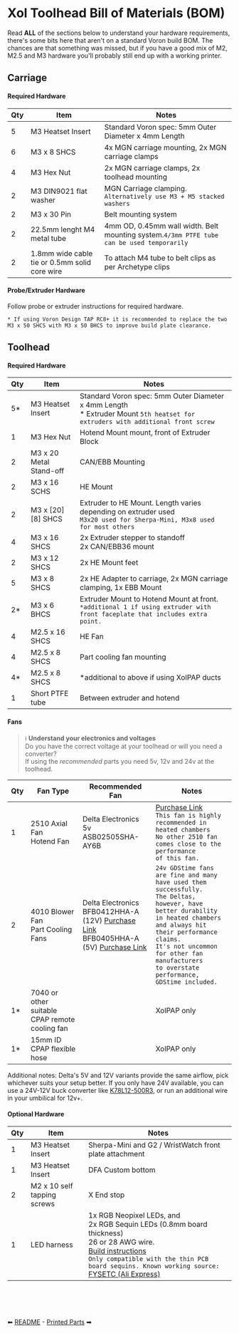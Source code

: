 # Xol Toolhead Bill of Materials (BOM)
Read **ALL** of the sections below to understand your hardware requirements, there's some bits here that aren't on a standard Voron build BOM.
The chances are that something was missed, but if you have a good mix of M2, M2.5 and M3 hardware you'll probably still end up with a working printer.

## Carriage

#### Required Hardware
| Qty | Item                                          | Notes                                                                                     |
| --- | --------------------------------------------- | ----------------------------------------------------------------------------------------- |
| 5   | M3 Heatset Insert                             | Standard Voron spec: 5mm Outer Diameter x 4mm Length                                      |
| 6   | M3 x 8 SHCS                                   | 4x MGN carriage mounting, 2x MGN carriage clamps                                          |
| 4   | M3 Hex Nut                                    | 2x MGN carriage clamps, 2x toolhead mounting                                              |
| 2   | M3 DIN9021 flat washer  | MGN Carriage clamping. `Alternatively use M3 + M5 stacked washers`                                                                  |
| 2   | M3 x 30 Pin                                   | Belt mounting system                                                                      |
| 2   | 22.5mm lenght M4 metal tube                   | 4mm OD, 0.45mm wall width. Belt mounting system.`4/3mm PTFE tube can be used temporarily` |
| 2   | 1.8mm wide cable tie or 0.5mm solid core wire | To attach M4 tube to belt clips as per Archetype clips                                    |

#### Probe/Extruder Hardware
Follow probe or extruder instructions for required hardware.

`* If using Voron Design TAP RC8+ it is recommended to replace the two M3 x 50 SHCS with M3 x 50 BHCS to improve build plate clearance.`

## Toolhead

#### Required Hardware
| Qty | Item                    | Notes                                                                                                                               |
| --- | ----------------------- | ----------------------------------------------------------------------------------------------------------------------------------- |
| 5*  | M3 Heatset Insert       | Standard Voron spec: 5mm Outer Diameter x 4mm Length <br/> * Extruder Mount `5th heatset for extruders with additional front screw` |
| 1   | M3 Hex Nut              | Hotend Mount mount, front of Extruder Block                                                                                         |
| 2   | M3 x 20 Metal Stand-off | CAN/EBB Mounting                                                                                                                    |
| 2   | M3 x 16 SCHS            | HE Mount                                                                                                                            |
| 2   | M3 x [20][8] SHCS       | Extruder to HE Mount. Length varies depending on extruder used <br/> `M3x20 used for Sherpa-Mini, M3x8 used for most others`        |
| 4   | M3 x 16 SHCS            | 2x Extruder stepper to standoff <br/>2x CAN/EBB36 mount                                                                              |
| 2   | M3 x 12 SHCS            | 2x HE Mount feet                                                                                                                     |
| 5   | M3 x 8 SHCS             | 2x HE Adapter to carriage, 2x MGN carriage clamping, 1x EBB Mount                                                                   |
| 2*  | M3 x 6 BHCS             | Extruder Mount to Hotend Mount at front. `*additional 1 if using extruder with front faceplate that includes extra point.`          |
| 4   | M2.5 x 16 SHCS          | HE Fan <br/>                                                                                                                        |
| 4   | M2.5 x 8 SHCS           | Part cooling fan mounting                                                                                                           |
| 4*  | M2.5 x 8 SHCS           | *additional to above if using XolPAP ducts                                                                                          |
| 1   | Short PTFE tube         | Between extruder and hotend                                                                                                         |

#### Fans
> :information_source: **Understand your electronics and voltages** <br/>
> Do you have the correct voltage at your toolhead or will you need a converter?<br/>
> If using the _recommended_ parts you need 5v, 12v and 24v at the toolhead.

| Qty | Fan Type                                       | Recommended Fan                                                                                                                                                                                                                                                                                       | Notes                                                                                                                                                                                                                                                                                      |
| --- | ---------------------------------------------- | ----------------------------------------------------------------------------------------------------------------------------------------------------------------------------------------------------------------------------------------------------------------------------------------------------- | ------------------------------------------------------------------------------------------------------------------------------------------------------------------------------------------------------------------------------------------------------------------------------------------ |
| 1   | 2510 Axial Fan <br/> Hotend Fan                | Delta Electronics 5v <br/> ASB02505SHA-AY6B                                                                                                                                                                                                                                                           | <a href="https://www.digikey.com/en/products/detail/delta-electronics/ASB02505SHA-AY6B/7491489">Purchase Link</a> <br/> `This fan is highly recommended in heated chambers`<br/>`No other 2510 fan comes close to the performance`<br/>`of this fan.`                                      |
| 2   | 4010 Blower Fan <br/> Part Cooling Fans        | Delta Electronics <br/> BFB0412HHA-A (12V) <a href="https://www.digikey.com/en/products/detail/delta-electronics/BFB0412HHA-A/2560487">Purchase Link</a> <br/> BFB0405HHA-A (5V)  <a href="https://www.digikey.com/en/products/detail/delta-electronics/BFB0405HHA-A/1014444">Purchase Link</a> <br/> | `24v GDStime fans are fine and many have used them successfully.`<br/>`The Deltas, however, have better durability`<br/>`in heated chambers and always hit their performance claims.`<br/>`It's not uncommon for other fan manufacturers`<br/>`to overstate performance, GDStime included.` |
| 1*  | 7040 or other suitable CPAP remote cooling fan |                                                                                                                                                                                                                                                                                                       | XolPAP only                                                                                                                                                                                                                                                                                |
| 1*  | 15mm ID CPAP flexible hose                     |                                                                                                                                                                                                                                                                                                       | XolPAP only                                                                                                                                                                                                                                                                                |

Additional notes: Delta's 5V and 12V variants provide the same airflow, pick whichever suits your setup better. If you only have 24V available, you can use a 24V-12V buck converter like [K78L12-500R3](https://www.digikey.com/en/products/detail/mornsun-america-llc/K78L12-500R3/16784476), or run an additional wire in your umbilical for 12v+.

#### Optional Hardware
| Qty | Item                        | Notes                                                                                                                                          |
| --- | --------------------------- | ---------------------------------------------------------------------------------------------------------------------------------------------- |
| 1   | M3 Heatset Insert           | Sherpa-Mini and G2 / WristWatch front plate attachment                                                                                         |
| 1   | M3 Heatset Insert           | DFA Custom bottom                                                                                                                              |
| 2   | M2 x 10 self tapping screws | X End stop                                                                                                                                     |
| 1   | LED harness                 | 1x RGB Neopixel LEDs, and <br/> 2x RGB Sequin LEDs (0.8mm board thickness) <br/> 26 or 28 AWG wire. <br/> [Build instructions](led_harness.md)<br/>`Only compatible with the thin PCB board sequins. Known working source:` [FYSETC (Ali Express)](https://www.aliexpress.com/item/1005006023213341.html) |

<br/><br/><br/><br/>
⬅ [README](README.md) - [Printed Parts](printing.md) ➡
